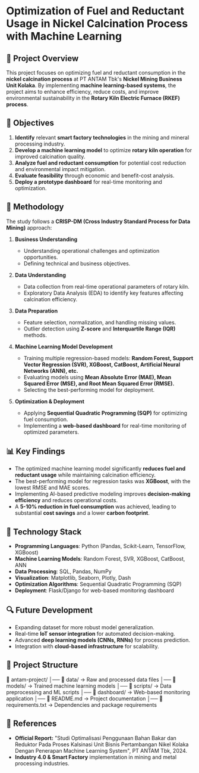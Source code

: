 # Optimization of Fuel and Reductant Usage in Nickel Calcination Process with Machine Learning

## 📌 Project Overview
This project focuses on optimizing fuel and reductant consumption in the **nickel calcination process** at PT ANTAM Tbk's **Nickel Mining Business Unit Kolaka**. By implementing **machine learning-based systems**, the project aims to enhance efficiency, reduce costs, and improve environmental sustainability in the **Rotary Kiln Electric Furnace (RKEF) process**.

## 🎯 Objectives
1. **Identify** relevant **smart factory technologies** in the mining and mineral processing industry.
2. **Develop a machine learning model** to optimize **rotary kiln operation** for improved calcination quality.
3. **Analyze fuel and reductant consumption** for potential cost reduction and environmental impact mitigation.
4. **Evaluate feasibility** through economic and benefit-cost analysis.
5. **Deploy a prototype dashboard** for real-time monitoring and optimization.

## 📌 Methodology
The study follows a **CRISP-DM (Cross Industry Standard Process for Data Mining)** approach:
1. **Business Understanding**  
   - Understanding operational challenges and optimization opportunities.
   - Defining technical and business objectives.
   
2. **Data Understanding**  
   - Data collection from real-time operational parameters of rotary kiln.
   - Exploratory Data Analysis (EDA) to identify key features affecting calcination efficiency.

3. **Data Preparation**  
   - Feature selection, normalization, and handling missing values.
   - Outlier detection using **Z-score** and **Interquartile Range (IQR)** methods.

4. **Machine Learning Model Development**  
   - Training multiple regression-based models: **Random Forest, Support Vector Regression (SVR), XGBoost, CatBoost, Artificial Neural Networks (ANN), etc.**
   - Evaluating models using **Mean Absolute Error (MAE), Mean Squared Error (MSE), and Root Mean Squared Error (RMSE).**
   - Selecting the best-performing model for deployment.

5. **Optimization & Deployment**  
   - Applying **Sequential Quadratic Programming (SQP)** for optimizing fuel consumption.
   - Implementing a **web-based dashboard** for real-time monitoring of optimized parameters.

## 📊 Key Findings
- The optimized machine learning model significantly **reduces fuel and reductant usage** while maintaining calcination efficiency.
- The best-performing model for regression tasks was **XGBoost**, with the lowest RMSE and MAE scores.
- Implementing AI-based predictive modeling improves **decision-making efficiency** and reduces operational costs.
- A **5-10% reduction in fuel consumption** was achieved, leading to substantial **cost savings** and a lower **carbon footprint**.

## 🚀 Technology Stack
- **Programming Languages**: Python (Pandas, Scikit-Learn, TensorFlow, XGBoost)
- **Machine Learning Models**: Random Forest, SVR, XGBoost, CatBoost, ANN
- **Data Processing**: SQL, Pandas, NumPy
- **Visualization**: Matplotlib, Seaborn, Plotly, Dash
- **Optimization Algorithms**: Sequential Quadratic Programming (SQP)
- **Deployment**: Flask/Django for web-based monitoring dashboard

## 🔍 Future Development
- Expanding dataset for more robust model generalization.
- Real-time **IoT sensor integration** for automated decision-making.
- Advanced **deep learning models (CNNs, RNNs)** for process prediction.
- Integration with **cloud-based infrastructure** for scalability.

## 📁 Project Structure
📂 antam-project/
│── 📂 data/ → Raw and processed data files
│── 📂 models/ → Trained machine learning models
│── 📂 scripts/ → Data preprocessing and ML scripts
│── 📂 dashboard/ → Web-based monitoring application
│── 📜 README.md → Project documentation
│── 📄 requirements.txt → Dependencies and package requirements

## 📜 References
- **Official Report:** "Studi Optimalisasi Penggunaan Bahan Bakar dan Reduktor Pada Proses Kalsinasi Unit Bisnis Pertambangan Nikel Kolaka Dengan Penerapan Machine Learning System", PT ANTAM Tbk, 2024.
- **Industry 4.0 & Smart Factory** implementation in mining and metal processing industries.

